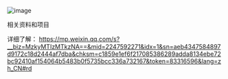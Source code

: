 
![image](https://user-images.githubusercontent.com/5842886/185967833-cb1bec8c-a13f-4f5d-ae28-2f9802a84448.png)



相关资料和项目


详细了解：
https://mp.weixin.qq.com/s?__biz=MzkyMTIzMTkzNA==&mid=2247592271&idx=1&sn=aeb4347584897d9172c18d2444af7dba&chksm=c1859e1ef6f217085386289adda8134ebe72bc92410af154064b5483b0f5735bcc336a732167&token=83316596&lang=zh_CN#rd
